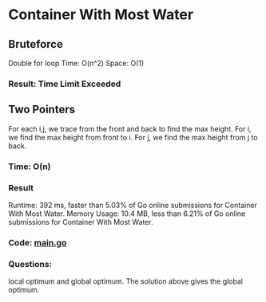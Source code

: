 # Container With Most Water
## Bruteforce
Double for loop
Time: O(n^2)
Space: O(1)
### Result: Time Limit Exceeded
## Two Pointers
For each i,j, we trace from the front and back to find the max height.
For i, we find the max height from front to i.
For j, we find the max height from j to back.
### Time: O(n)
### Result
Runtime: 392 ms, faster than 5.03% of Go online submissions for Container With Most Water.
Memory Usage: 10.4 MB, less than 6.21% of Go online submissions for Container With Most Water.
### Code: [main.go](#maingo)
### Questions:
local optimum and global optimum. The solution above gives the global optimum.

